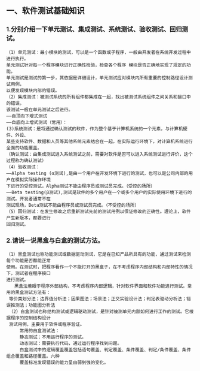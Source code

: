 ## 一、软件测试基础知识
### 1.分别介绍一下单元测试、集成测试、系统测试、验收测试、回归测试。
    （1）单元测试：最小模块的测试，可以是一个函数或子程序，一般由开发者在系统开发过程中进行执行。
    单元测试针对每一个程序模块进行正确性检验，检查各个程序 模块是否正确地实现了规定的功能。
    单元测试是测试的第一步，其依据是详细设计，单元测试应对模块内所有重要的控制路径设计测试用例，
    以便发现模块内部的错误。
    （2）集成测试：被测试系统的所有组件都集成在一起，找出被测试系统组件之间关系和接口中的错误。
    该测试一般在单元测试之后进行。
    ——自顶向下增式测试
    ——自底向上增式测试（常用）：
    (3)系统测试：是将通过确认测试的软件，作为整个基于计算机系统的一个元素，与计算机硬件、外设、
    某些支持软件、数据和人员等其他系统元素结合在一起，在实际运行环境下，对计算机系统进行全面的功能覆盖。
    （确认测试：由集成测试进入系统测试之前，需要对软件是否可以进入系统测试进行评价，这个过程称为确认测试）
    （4）验收测试：
    ——Alpha testing (α测试),是由一个用户在开发环境下进行的测试，也可以是公司内部的用户在模拟实际操作环境
    下进行的受控测试，Alpha测试不能由程序员或测试员完成。（受控的场所）
    ——Beta testing(β测试),测试是软件的多个用户在一个或多个用户的实际使用环境下进行的测试。开发者通常不在
    测试现场，Beta测试不能由程序员或测试员完成。（不受控的场所）
    （5）回归测试：在发生修改之后重新测试先前的测试用例以保证修改的正确性。理论上，软件产生新版本，都要进行
    回归测试。
### 2.请说一说黑盒与白盒的测试方法。
    （1）黑盒测试也称功能测试或数据驱动测试，它是在已知产品所具有的功能，通过测试来检测每个功能是否都能正常
    使用。在测试时，把程序看作一个不能打开的黑盒子，在不考虑程序内部结构和内部特性的情况下，测试者在程序接口
    进行测试。
       黑盒法着眼于程序外部结构，不考虑程序内部逻辑，针对软件界面和软件功能进行测试。常用的黑盒测试方法有：
     等价类划分法；边界值分析法；因果图法；场景法；正交实验设计法；判定表驱动分析法；错误推测法；功能图分析法
     （2）白盒测试也称结构测试或逻辑驱动测试，是针对被测单元内部如何进行工作的测试。它根据程序的控制结构设计
     测试用例，主要用于软件或程序验证。
         常用的白盒测试法：
         静态测试：不用运行程序的测试。
         动态测试：需要执行代码，通过运行程序找到问题。
         白盒测试中的逻辑覆盖覆盖包括语句覆盖、判定覆盖、条件覆盖、判定/条件覆盖、条件组合覆盖和路径覆盖。六种
         覆盖标准发现错误的能力呈由弱到强的变化。

